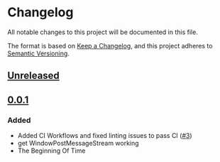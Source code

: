 # Changelog
All notable changes to this project will be documented in this file.

The format is based on [Keep a Changelog](https://keepachangelog.com/en/1.0.0/),
and this project adheres to [Semantic Versioning](https://semver.org/spec/v2.0.0.html).

## [Unreleased]

## [0.0.1]
### Added
- Added CI Workflows and fixed linting issues to pass CI ([#3](https://github.com/MetaMask/iframe-execution-environment/pull/3))
- get WindowPostMessageStream working
- The Beginning Of Time

[Unreleased]: https://github.com/MetaMask/iframe-execution-environment/compare/v0.0.1...HEAD
[0.0.1]: https://github.com/MetaMask/iframe-execution-environment/releases/tag/v0.0.1
